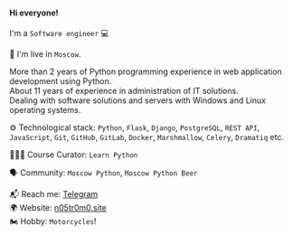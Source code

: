 #### Hi everyone!

I'm a `Software engineer` 💻

🌆 I'm live in `Moscow`.

More than 2 years of Python programming experience in web application development using Python.<br>
About 11 years of experience in administration of IT solutions.<br>
Dealing with software solutions and servers with Windows and Linux operating systems.<br>

⚙️ Technological stack: `Python`, `Flask`, `Django`, `PostgreSQL`, `REST API`, `JavaScript`, `Git`, `GitHub`, `GitLab`, `Docker`, `Marshmallow`, `Celery`, `Dramatiq` etc.

👨🏻‍🎓 Course Curator: `Learn Python`

🗣 Community: `Moscow Python`, `Moscow Python Beer`

📬 Reach me: [Telegram](https://t.me/n05tr0m0)<br />
🌍 Website: [n05tr0m0.site](https://n05tr0m0.site)<br />
🏍 Hobby: `Motorcycles`!<br />
